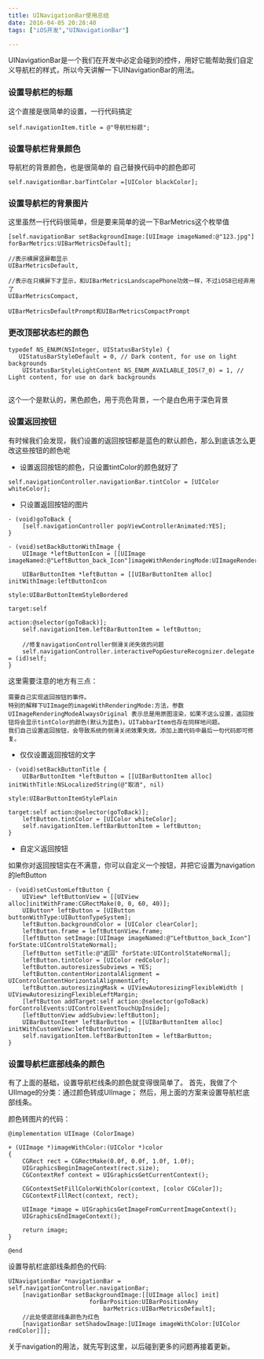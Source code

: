 ```yaml
---
title: UINavigationBar使用总结
date: 2016-04-05 20:28:40
tags: ["iOS开发","UINavigationBar"]

---
```


UINavigationBar是一个我们在开发中必定会碰到的控件，用好它能帮助我们自定义导航栏的样式，所以今天讲解一下UINavigationBar的用法。

<!--more-->

### 设置导航栏的标题

这个直接是很简单的设置，一行代码搞定

```objc
self.navigationItem.title = @"导航栏标题";
```

### 设置导航栏背景颜色

导航栏的背景颜色，也是很简单的 自己替换代码中的颜色即可

```objc
self.navigationBar.barTintColor =[UIColor blackColor];
```

### 设置导航栏的背景图片

这里虽然一行代码很简单，但是要来简单的说一下BarMetrics这个枚举值

```objc
[self.navigationBar setBackgroundImage:[UIImage imageNamed:@"123.jpg"] forBarMetrics:UIBarMetricsDefault];
```

```objc
//表示横屏竖屏都显示
UIBarMetricsDefault,

//表示在只横屏下才显示，和UIBarMetricsLandscapePhone功效一样，不过iOS8已经弃用了
UIBarMetricsCompact,

UIBarMetricsDefaultPrompt和UIBarMetricsCompactPrompt

```

### 更改顶部状态栏的颜色

```objc
typedef NS_ENUM(NSInteger, UIStatusBarStyle) {
   UIStatusBarStyleDefault = 0, // Dark content, for use on light backgrounds
    UIStatusBarStyleLightContent NS_ENUM_AVAILABLE_IOS(7_0) = 1, // Light content, for use on dark backgrounds
    
```

这个一个是默认的，黑色颜色，用于亮色背景，一个是白色用于深色背景

### 设置返回按钮

有时候我们会发现，我们设置的返回按钮都是蓝色的默认颜色，那么到底该怎么更改这些按钮的颜色呢

- 设置返回按钮的颜色，只设置tintColor的颜色就好了

```objc
self.navigationController.navigationBar.tintColor = [UIColor whiteColor];
```

- 只设置返回按钮的图片

```objc
- (void)goToBack {
    [self.navigationController popViewControllerAnimated:YES];
}

- (void)setBackButtonWithImage {
    UIImage *leftButtonIcon = [[UIImage imageNamed:@"LeftButton_back_Icon"]imageWithRenderingMode:UIImageRenderingModeAlwaysOriginal];
    
    UIBarButtonItem *leftButton = [[UIBarButtonItem alloc] initWithImage:leftButtonIcon
                                                                   style:UIBarButtonItemStyleBordered
                                                                  target:self
                                                                  action:@selector(goToBack)];
    self.navigationItem.leftBarButtonItem = leftButton;

    //修复navigationController侧滑关闭失效的问题
    self.navigationController.interactivePopGestureRecognizer.delegate = (id)self;
}
```

这里需要注意的地方有三点：

```objc
需要自己实现返回按钮的事件。
特别的解释下UIImage的imageWithRenderingMode:方法，参数UIImageRenderingModeAlwaysOriginal 表示总是用原图渲染，如果不这么设置，返回按钮将会显示tintColor的颜色(默认为蓝色)。UITabbarItem也存在同样地问题。
我们自己设置返回按钮，会导致系统的侧滑关闭效果失效。添加上面代码中最后一句代码即可修复。
```

- 仅仅设置返回按钮的文字

```objc
- (void)setBackButtonTitle {
    UIBarButtonItem *leftButton = [[UIBarButtonItem alloc] initWithTitle:NSLocalizedString(@"取消", nil)
                                                                   style:UIBarButtonItemStylePlain
                                                                  target:self action:@selector(goToBack)];
    leftButton.tintColor = [UIColor whiteColor];
    self.navigationItem.leftBarButtonItem = leftButton;
}

```

- 自定义返回按钮

如果你对返回按钮实在不满意，你可以自定义一个按钮，并把它设置为navigation的leftButton

```objc
- (void)setCustomLeftButton {
    UIView* leftButtonView = [[UIView alloc]initWithFrame:CGRectMake(0, 0, 60, 40)];
    UIButton* leftButton = [UIButton buttonWithType:UIButtonTypeSystem];
    leftButton.backgroundColor = [UIColor clearColor];
    leftButton.frame = leftButtonView.frame;
    [leftButton setImage:[UIImage imageNamed:@"LeftButton_back_Icon"] forState:UIControlStateNormal];
    [leftButton setTitle:@"返回" forState:UIControlStateNormal];
    leftButton.tintColor = [UIColor redColor];
    leftButton.autoresizesSubviews = YES;
    leftButton.contentHorizontalAlignment = UIControlContentHorizontalAlignmentLeft;
    leftButton.autoresizingMask = UIViewAutoresizingFlexibleWidth | UIViewAutoresizingFlexibleLeftMargin;
    [leftButton addTarget:self action:@selector(goToBack) forControlEvents:UIControlEventTouchUpInside];
    [leftButtonView addSubview:leftButton];
    UIBarButtonItem* leftBarButton = [[UIBarButtonItem alloc] initWithCustomView:leftButtonView];
    self.navigationItem.leftBarButtonItem = leftBarButton;
}
```

### 设置导航栏底部线条的颜色 

有了上面的基础，设置导航栏线条的颜色就变得很简单了。
首先，我做了个UIImage的分类：通过颜色转成UIImage；
然后，用上面的方案来设置导航栏底部线条。

颜色转图片的代码：

```objc
@implementation UIImage (ColorImage)

+ (UIImage *)imageWithColor:(UIColor *)color
{
    CGRect rect = CGRectMake(0.0f, 0.0f, 1.0f, 1.0f);
    UIGraphicsBeginImageContext(rect.size);
    CGContextRef context = UIGraphicsGetCurrentContext();

    CGContextSetFillColorWithColor(context, [color CGColor]);
    CGContextFillRect(context, rect);

    UIImage *image = UIGraphicsGetImageFromCurrentImageContext();
    UIGraphicsEndImageContext();

    return image;
}

@end
```

设置导航栏底部线条颜色的代码:

```objc
UINavigationBar *navigationBar = self.navigationController.navigationBar;
    [navigationBar setBackgroundImage:[[UIImage alloc] init]
                       forBarPosition:UIBarPositionAny
                           barMetrics:UIBarMetricsDefault];
    //此处使底部线条颜色为红色
    [navigationBar setShadowImage:[UIImage imageWithColor:[UIColor redColor]]];
```

关于navigation的用法，就先写到这里，以后碰到更多的问题再接着更新。